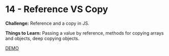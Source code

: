 # 14 - Reference VS Copy

**Challenge:** Reference and a copy in JS.

**Things to Learn:** Passing a value by reference, methods for copying arrays and objects, deep copying objects.

[DEMO](https://voloshin-sergei.github.io/30DaysOfJavaScript/14_day%20Reference%20VS%20Copy/)
